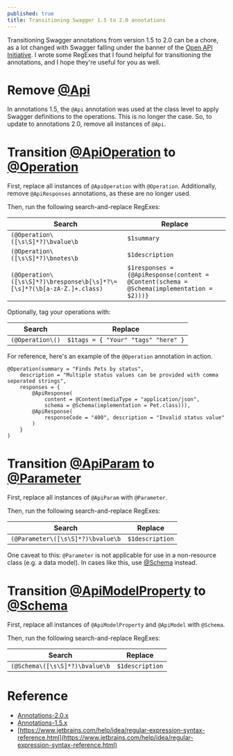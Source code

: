 ```yaml
---
published: true
title: Transitioning Swagger 1.5 to 2.0 annotations
---
```

Transitioning Swagger annotations from version 1.5 to 2.0 can be a chore, as a lot changed with Swagger falling under the banner of the [Open API Initiative](https://www.openapis.org/). I wrote some RegExes that I found helpful for transitioning the annotations, and I hope they're useful for you as well.

# Remove [@Api](https://github.com/swagger-api/swagger-core/wiki/annotations-1.5.x#api)

In annotations 1.5, the `@Api` annotation was used at the class level to apply Swagger definitions to the operations. This is no longer the case. So, to update to annotations 2.0, remove all instances of `@Api`.

# Transition [@ApiOperation](https://github.com/swagger-api/swagger-core/wiki/annotations-1.5.x#apioperation) to [@Operation](https://github.com/swagger-api/swagger-core/wiki/Annotations-2.X#operation)

First, replace all instances of `@ApiOperation` with `@Operation`. Additionally, remove `@ApiResponses` annotations, as these are no longer used.

Then, run the following search-and-replace RegExes:

| Search        | Replace |
| ------------- |-------------|
| `(@Operation\([\s\S]*?)\bvalue\b` | `$1summary` |
| `(@Operation\([\s\S]*?)\bnotes\b` | `$1description` |
| `(@Operation\([\s\S]*?)\bresponse\b[\s]*?\=[\s]*?(\b[a-zA-Z.]+.class)` | `$1responses = {@ApiResponse(content = @Content(schema = @Schema(implementation = $2)))}` |

Optionally, tag your operations with:

| Search        | Replace |
| ------------- |-------------|
| `(@Operation\()` | `$1tags = { "Your" "tags" "here" }` |

For reference, here's an example of the `@Operation` annotation in action.

```
@Operation(summary = "Finds Pets by status",
	description = "Multiple status values can be provided with comma seperated strings",
    responses = {
    	@ApiResponse(
        	content = @Content(mediaType = "application/json",
            schema = @Schema(implementation = Pet.class))),
        @ApiResponse(
        	responseCode = "400", description = "Invalid status value"
        )
    }
)
```

# Transition [@ApiParam](https://github.com/swagger-api/swagger-core/wiki/annotations-1.5.x#apiparam) to [@Parameter](https://github.com/swagger-api/swagger-core/wiki/Annotations-2.X#parameter)

First, replace all instances of `@ApiParam` with `@Parameter`. 

Then, run the following search-and-replace RegExes:

| Search        | Replace |
| ------------- |-------------|
| `(@Parameter\([\s\S]*?)\bvalue\b` | `$1description` |

One caveat to this: `@Parameter` is not applicable for use in a non-resource class (e.g. a data model). In cases like this, use [@Schema](https://github.com/swagger-api/swagger-core/wiki/Annotations-2.X#schema) instead.

# Transition [@ApiModelProperty](https://github.com/swagger-api/swagger-core/wiki/Annotations-1.5.X#apimodelproperty) to [@Schema](https://github.com/swagger-api/swagger-core/wiki/Annotations-2.X#schema)

First, replace all instances of `@ApiModelProperty` and `@ApiModel` with `@Schema`. 

Then, run the following search-and-replace RegExes:

| Search        | Replace |
| ------------- |-------------|
| `(@Schema\([\s\S]*?)\bvalue\b` | `$1description` |

# Reference
- [Annotations-2.0.x](https://github.com/swagger-api/swagger-core/wiki/Annotations-2.X)
- [Annotations-1.5.x](https://github.com/swagger-api/swagger-core/wiki/annotations-1.5.x)
- [https://www.jetbrains.com/help/idea/regular-expression-syntax-reference.html](https://www.jetbrains.com/help/idea/regular-expression-syntax-reference.html)
